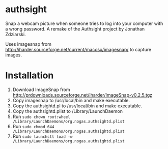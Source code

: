 authsight
=========

Snap a webcam picture when someone tries to log into your computer with a wrong password. A remake of the Authsight project by Jonathan Zdziarski.

Uses imagesnap from http://iharder.sourceforge.net/current/macosx/imagesnap/ to capture images. 

Installation
============

1. Download ImageSnap from http://prdownloads.sourceforge.net/iharder/ImageSnap-v0.2.5.tgz
2. Copy imagesnap to /usr/local/bin and make executable.
3. Copy the authsightd.pl to /usr/local/bin and make executable.
4. Copy the authsightd.plist to /Library/LaunchDaemon
5. Run `sudo chown root:wheel /Library/LaunchDaemons/org.nogas.authsightd.plist`
6. Run `sudo chmod 644 /Library/LaunchDaemons/org.nogas.authsightd.plist`
7. Run `sudo launchctl load -w /Library/LaunchDaemons/org.nogas.authsightd.plist`
